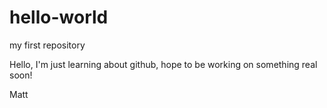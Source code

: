 # hello-world
my first repository

Hello, I'm just learning about github, hope to be working on something real soon!

Matt
